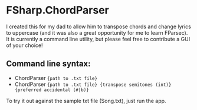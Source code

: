# FSharp.ChordParser

I created this for my dad to allow him to transpose chords and change lyrics to uppercase (and it was also a great opportunity for me to learn FParsec).
It is currently a command line utility, but please feel free to contribute a GUI of your choice!

## Command line syntax:
- ChordParser `{path to .txt file}`
- ChordParser `{path to .txt file} {transpose semitones (int)} {preferred accidental (#|b)}`

To try it out against the sample txt file (Song.txt), just run the app.
